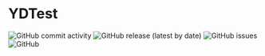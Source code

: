 # YDTest
 
![GitHub commit activity](https://img.shields.io/github/commit-activity/w/SmollNet/YDTest)
![GitHub release (latest by date)](https://img.shields.io/github/downloads/SmollNet/YDTest/latest/total)
![GitHub issues](https://img.shields.io/github/issues/SmollNet/YDTest)
![GitHub](https://img.shields.io/github/license/electron/electron)
